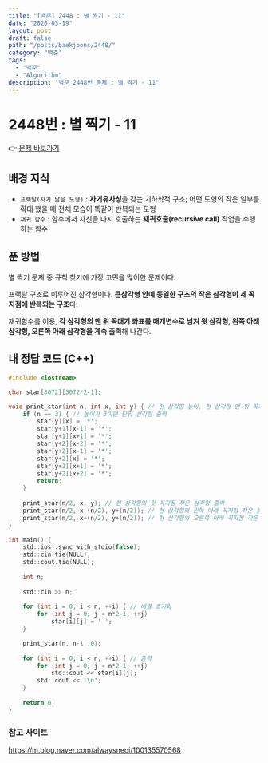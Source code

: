 ```yaml
---
title: "[백준] 2448 : 별 찍기 - 11"
date: "2020-03-19"
layout: post
draft: false
path: "/posts/baekjoons/2448/"
category: "백준"
tags:
  - "백준"
  - "Algorithm"
description: "백준 2448번 문제 : 별 찍기 - 11"
---
```


# 2448번 : 별 찍기 - 11

👉 [문제 바로가기](https://www.acmicpc.net/problem/2448)



## 배경 지식
- `프랙탈(자기 닮음 도형)` : **자기유사성**을 갖는 기하학적 구조; 어떤 도형의 작은 일부를 확대 했을 때 전체 모습이 똑같이 반복되는 도형
- `재귀 함수` : 함수에서 자신을 다시 호출하는 **재귀호출(recursive call)** 작업을 수행하는 함수


## 푼 방법
별 찍기 문제 중 규칙 찾기에 가장 고민을 많이한 문제이다.

프랙탈 구조로 이루어진 삼각형이다. **큰삼각형 안에 동일한 구조의 작은 삼각형이 세 꼭지점에 반복되는 구조**다.

재귀함수를 이용, **각 삼각형의 맨 위 꼭대기 좌표를 매개변수로 넘겨 윗 삼각형, 왼쪽 아래 삼각형, 오른쪽 아래 삼각형을 계속 출력**해 나간다.



## 내 정답 코드 (C++)
~~~c
#include <iostream>

char star[3072][3072*2-1];

void print_star(int n, int x, int y) { // 현 삼각형 높이, 현 삼각형 맨 위 꼭지점의 x 좌표, 현 삼각형 맨 위 꼭지점의 y 좌표
	if (n == 3) { // 높이가 3이면 단위 삼각형 출력
		star[y][x] = '*';
		star[y+1][x-1] = '*';
		star[y+1][x+1] = '*';
		star[y+2][x-2] = '*';
		star[y+2][x-1] = '*';
		star[y+2][x] = '*';
		star[y+2][x+1] = '*';
		star[y+2][x+2] = '*';
		return;
	}
	
	print_star(n/2, x, y); // 현 삼각형의 윗 꼭지점 작은 삼각형 출력
	print_star(n/2, x-(n/2), y+(n/2)); // 현 삼각형의 왼쪽 아래 꼭지점 작은 삼각형 출력
	print_star(n/2, x+(n/2), y+(n/2)); // 현 삼각형의 오른쪽 아래 꼭지점 작은 삼각형 출력
}

int main() {
	std::ios::sync_with_stdio(false);
	std::cin.tie(NULL); 
	std::cout.tie(NULL);
	
	int n;
	
	std::cin >> n;
	
	for (int i = 0; i < n; ++i) { // 배열 초기화
		for (int j = 0; j < n*2-1; ++j)
			star[i][j] = ' ';
	}

	print_star(n, n-1 ,0);
	
	for (int i = 0; i < n; ++i) { // 출력
		for (int j = 0; j < n*2-1; ++j)
			std::cout << star[i][j];
		std::cout << '\n';
	}
    
    return 0;
}
~~~

### 참고 사이트
https://m.blog.naver.com/alwaysneoi/100135570568